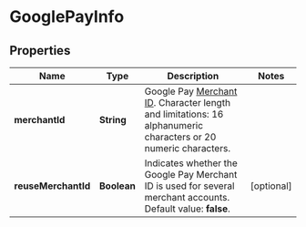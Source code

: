 

# GooglePayInfo


## Properties

| Name | Type | Description | Notes |
|------------ | ------------- | ------------- | -------------|
|**merchantId** | **String** | Google Pay [Merchant ID](https://support.google.com/paymentscenter/answer/7163092?hl&#x3D;en). Character length and limitations: 16 alphanumeric characters or 20 numeric characters. |  |
|**reuseMerchantId** | **Boolean** | Indicates whether the Google Pay Merchant ID is used for several merchant accounts. Default value: **false**. |  [optional] |



